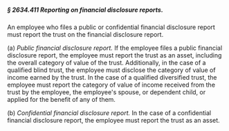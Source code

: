 ##### § 2634.411 Reporting on financial disclosure reports. #####

An employee who files a public or confidential financial disclosure report must report the trust on the financial disclosure report.

(a) *Public financial disclosure report.* If the employee files a public financial disclosure report, the employee must report the trust as an asset, including the overall category of value of the trust. Additionally, in the case of a qualified blind trust, the employee must disclose the category of value of income earned by the trust. In the case of a qualified diversified trust, the employee must report the category of value of income received from the trust by the employee, the employee's spouse, or dependent child, or applied for the benefit of any of them.

(b) *Confidential financial disclosure report.* In the case of a confidential financial disclosure report, the employee must report the trust as an asset.